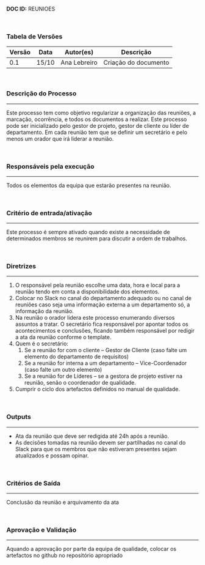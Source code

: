 **DOC ID:** REUNIOES

</br>

### **Tabela de Versões**

| Versão | Data | Autor(es) | Descrição |
|---|---|---|---|
| 0.1 | 15/10 | Ana Lebreiro | Criação do documento |

</br>

### **Descrição do Processo**

---

Este processo tem como objetivo regularizar a organização das reuniões, a marcação, ocorrência, e todos os documentos a realizar. Este processo pode ser inicializado pelo gestor de projeto, gestor de cliente ou líder de departamento. Em cada reunião tem que se definir um secretário e pelo menos um orador que irá liderar a reunião.

</br>

### **Responsáveis pela execução**

---

Todos os elementos da equipa que estarão presentes na reunião.

</br>

### **Critério de entrada/ativação**

---

Este processo é sempre ativado quando existe a necessidade de determinados membros se reunirem para discutir a ordem de trabalhos.

</br>


### **Diretrizes**

---

1. O responsável pela reunião escolhe uma data, hora e local para a reunião tendo em conta a disponibilidade dos elementos.
2. Colocar no Slack no canal do departamento adequado ou no canal de reuniões caso seja uma informação externa a um departamento só, a informação da reunião.
3. Na reunião o orador lidera este processo enumerando diversos assuntos a tratar. O secretário fica responsável por apontar todos os acontecimentos e conclusões, ficando também responsável por redigir a ata da reunião conforme o template.
4. Quem é o secretário:
   1. Se a reunião for com o cliente – Gestor de Cliente (caso falte um elemento do departamento de requisitos)
   2. Se a reunião for interna a um departamento – Vice-Coordenador (caso falte um outro elemento)
   3. Se a reunião for de Líderes – se a gestora de projeto estiver na reunião, senão o coordenador de qualidade.
5. Cumprir o ciclo dos artefactos definidos no manual de qualidade.

</br>

### **Outputs**

---

- Ata da reunião que deve ser redigida até 24h após a reunião.
- As decisões tomadas na reunião devem ser partilhadas no canal do Slack para que os membros que não estiveram presentes sejam atualizados e possam opinar.

</br>

### **Critérios de Saída**

---

Conclusão da reunião e arquivamento da ata

</br>

### **Aprovação e Validação**

---

Aquando a aprovação por parte da equipa de qualidade, colocar os artefactos no github no repositório apropriado

